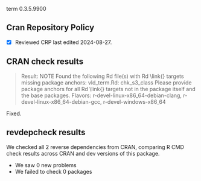term 0.3.5.9900

## Cran Repository Policy

- [x] Reviewed CRP last edited 2024-08-27.

## CRAN check results

> Result: NOTE 
  Found the following Rd file(s) with Rd \link{} targets missing package
  anchors:
    vld_term.Rd: chk_s3_class
  Please provide package anchors for all Rd \link{} targets not in the
  package itself and the base packages.
Flavors: r-devel-linux-x86_64-debian-clang, r-devel-linux-x86_64-debian-gcc, r-devel-windows-x86_64

Fixed.

## revdepcheck results

We checked all 2 reverse dependencies from CRAN, comparing R CMD check results across CRAN and dev versions of this package.

 * We saw 0 new problems
 * We failed to check 0 packages
